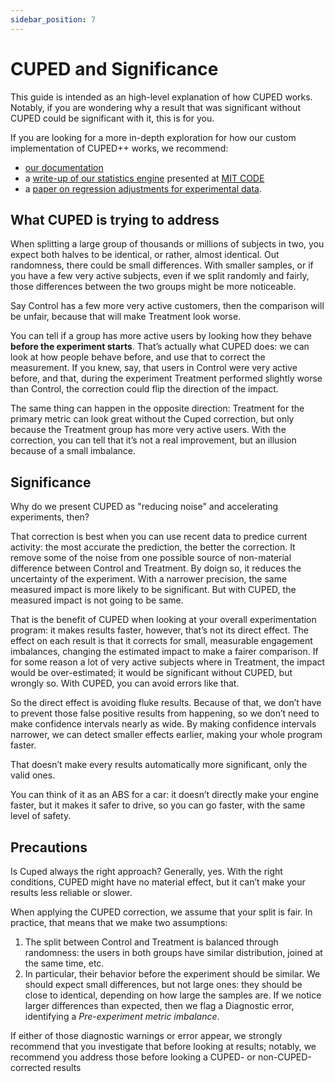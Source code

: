```yaml
---
sidebar_position: 7
---
```


# CUPED and Significance

This guide is intended as an high-level explanation of how CUPED works. Notably, if you are wondering why a result that was significant without CUPED could be significant with it, this is for you.

If you are looking for a more in-depth exploration for how our custom implementation of CUPED++ works, we recommend:
- [our documentation](/statistics/cuped/)
- a [write-up of our statistics engine](https://www.geteppo.com/assets/pdf/code-2022-ci-pdf) presented at [MIT CODE](https://ide.mit.edu/events/2022-conference-on-digital-experimentation-mit-codemit/)
- a [paper on regression adjustments for experimental data](https://projecteuclid.org/journals/annals-of-applied-statistics/volume-7/issue-1/Agnostic-notes-on-regression-adjustments-to-experimental-data--Reexamining/10.1214/12-AOAS583.full).

## What CUPED is trying to address 

When splitting a large group of thousands or millions of subjects in two, you expect both halves to be identical, or rather, almost identical. Out randomness, there could be small differences. With smaller samples, or if you have a few very active subjects, even if we split randomly and fairly, those differences between the two groups might be more noticeable.

Say Control has a few more very active customers, then the comparison will be unfair, because that will make Treatment look worse.

You can tell if a group has more active users by looking how they behave **before the experiment starts**. That’s actually what CUPED does: we can look at how people behave before, and use that to correct the measurement. If you knew, say, that users in Control were very active before, and that, during the experiment Treatment performed slightly worse than Control, the correction could flip the direction of the impact.

The same thing can happen in the opposite direction: Treatment for the primary metric can look great without the Cuped correction, but only because the Treatment group has more very active users. With the correction, you can tell that it’s not a real improvement, but an illusion because of a small imbalance.

## Significance

Why do we present CUPED as "reducing noise" and accelerating experiments, then?

That correction is best when you can use recent data to predice current activity: the most accurate the prediction, the better the correction. It remove some of the noise from one possible source of non-material difference between Control and Treatment. By doign so, it reduces the uncertainty of the experiment. With a narrower precision, the same measured impact is more likely to be significant. But with CUPED, the measured impact is not going to be same.

That is the benefit of CUPED when looking at your overall experimentation program: it makes results faster, however, that’s not its direct effect. The effect on each result is that it corrects for small, measurable engagement imbalances, changing the estimated impact to make a fairer comparison. If for some reason a lot of very active subjects where in Treatment, the impact would be over-estimated; it would be significant without CUPED, but wrongly so. With CUPED, you can avoid errors like that. 

So the direct effect is avoiding fluke results. Because of that, we don’t have to prevent those false positive results from happening, so we don’t need to make confidence intervals nearly as wide. By making confidence intervals narrower, we can detect smaller effects earlier, making your whole program faster.

That doesn’t make every results automatically more significant, only the valid ones.

You can think of it as an ABS for a car: it doesn’t directly make your engine faster, but it makes it safer to drive, so you can go faster, with the same level of safety.

## Precautions

Is Cuped always the right approach? Generally, yes. With the right conditions, CUPED might have no material effect, but it can’t make your results less reliable or slower.

When applying the CUPED correction, we assume that your split is fair. In practice, that means that we make two assumptions:
1. The split between Control and Treatment is balanced through randomness: the users in both groups have similar distribution, joined at the same time, etc.
2. In particular, their behavior before the experiment should be similar. We should expect small differences, but not large ones: they should be close to identical, depending on how large the samples are. If we notice larger differences than expected, then we flag a Diagnostic error, identifying a *Pre-experiment metric imbalance*.

If either of those diagnostic warnings or error appear, we strongly recommend that you investigate that before looking at results; notably, we recommend you address those before looking a CUPED- or non-CUPED-corrected results
